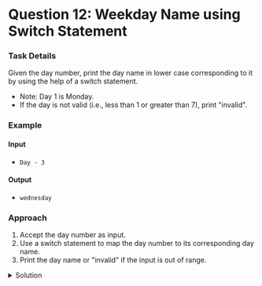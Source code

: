 # Question 12: Weekday Name using Switch Statement


### Task Details
Given the day number, print the day name in lower case corresponding to it by using the help of a switch statement.

- Note: Day 1 is Monday.
- If the day is not valid (i.e., less than 1 or greater than 7), print "invalid".


### Example

#### Input
- `Day - 3`

#### Output
- `wednesday`


### Approach
1. Accept the day number as input.
2. Use a switch statement to map the day number to its corresponding day name.
3. Print the day name or "invalid" if the input is out of range.

<details>
  <summary>Solution</summary>

```javascript
function weekday_name(n) {
    /* write the code to print the weekday name in lower case when
       the weekday number is given using switch statements */
    switch (n) {
        case (1):
            console.log("monday");
            break;
        case (2):
            console.log("tuesday");
            break;
        case (3):
            console.log("wednesday");
            break;
        case (4):
            console.log("thursday");
            break;
        case (5):
            console.log("friday");
            break;
        case (6):
            console.log("saturday");
            break;
        case (7):
            console.log("sunday");
            break;
        default:
            console.log("invalid");
    }
}
```
</details>